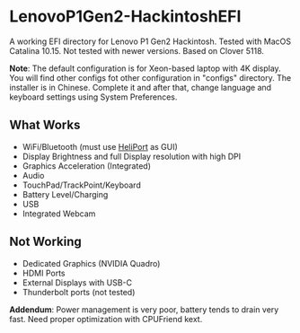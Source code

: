 # LenovoP1Gen2-HackintoshEFI
A working EFI directory for Lenovo P1 Gen2 Hackintosh.
Tested with MacOS Catalina 10.15.
Not tested with newer versions.
Based on Clover 5118.

**Note**: The default configuration is for Xeon-based laptop with 4K display. You will find other configs fot other configuration in "configs" directory. 
The installer is in Chinese. Complete it and after that, change language and keyboard settings using System Preferences.

## What Works
* WiFi/Bluetooth (must use [HeliPort](https://github.com/OpenIntelWireless/HeliPort) as GUI)
* Display Brightness and full Display resolution with high DPI
* Graphics Acceleration (Integrated)
* Audio
* TouchPad/TrackPoint/Keyboard
* Battery Level/Charging
* USB
* Integrated Webcam

## Not Working
* Dedicated Graphics (NVIDIA Quadro)
* HDMI Ports
* External Displays with USB-C
* Thunderbolt ports (not tested)

**Addendum**: Power management is very poor, battery tends to drain very fast. 
Need proper optimization with CPUFriend kext.

